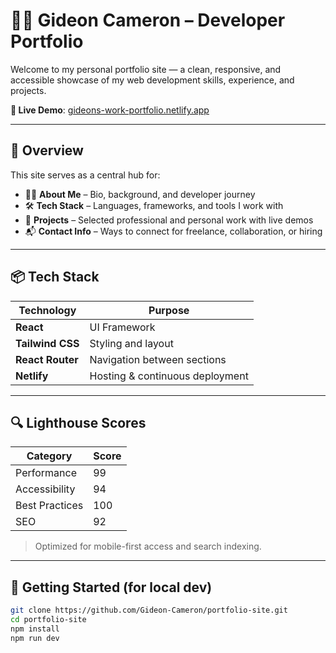 # 🧑‍💻 Gideon Cameron – Developer Portfolio

Welcome to my personal portfolio site — a clean, responsive, and accessible showcase of my web development skills, experience, and projects.

**🔗 Live Demo**: [gideons-work-portfolio.netlify.app](https://gideons-work-portfolio.netlify.app/)

---

## 🧠 Overview

This site serves as a central hub for:

- 🧑‍🎓 **About Me** – Bio, background, and developer journey
- 🛠 **Tech Stack** – Languages, frameworks, and tools I work with
- 🚀 **Projects** – Selected professional and personal work with live demos
- 📬 **Contact Info** – Ways to connect for freelance, collaboration, or hiring

---

## 📦 Tech Stack

| Technology     | Purpose                       |
|----------------|-------------------------------|
| **React**      | UI Framework                  |
| **Tailwind CSS** | Styling and layout          |
| **React Router** | Navigation between sections |
| **Netlify**    | Hosting & continuous deployment |

---

## 🔍 Lighthouse Scores

| Category       | Score |
|----------------|-------|
| Performance    | 99    |
| Accessibility  | 94    |
| Best Practices | 100   |
| SEO            | 92    |

> Optimized for mobile-first access and search indexing.

---

## 🚀 Getting Started (for local dev)

```bash
git clone https://github.com/Gideon-Cameron/portfolio-site.git
cd portfolio-site
npm install
npm run dev
